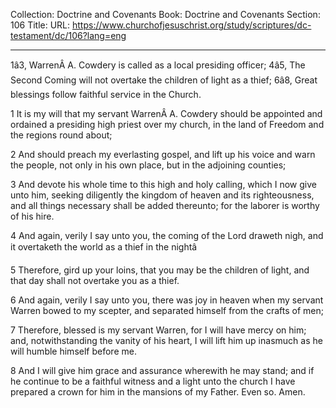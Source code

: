 Collection: Doctrine and Covenants
Book: Doctrine and Covenants
Section: 106
Title: 
URL: https://www.churchofjesuschrist.org/study/scriptures/dc-testament/dc/106?lang=eng

---

1â3, WarrenÂ A. Cowdery is called as a local presiding officer; 4â5, The Second Coming will not overtake the children of light as a thief; 6â8, Great blessings follow faithful service in the Church.

1 It is my will that my servant WarrenÂ A. Cowdery should be appointed and ordained a presiding high priest over my church, in the land of Freedom and the regions round about;

2 And should preach my everlasting gospel, and lift up his voice and warn the people, not only in his own place, but in the adjoining counties;

3 And devote his whole time to this high and holy calling, which I now give unto him, seeking diligently the kingdom of heaven and its righteousness, and all things necessary shall be added thereunto; for the laborer is worthy of his hire.

4 And again, verily I say unto you, the coming of the Lord draweth nigh, and it overtaketh the world as a thief in the nightâ

5 Therefore, gird up your loins, that you may be the children of light, and that day shall not overtake you as a thief.

6 And again, verily I say unto you, there was joy in heaven when my servant Warren bowed to my scepter, and separated himself from the crafts of men;

7 Therefore, blessed is my servant Warren, for I will have mercy on him; and, notwithstanding the vanity of his heart, I will lift him up inasmuch as he will humble himself before me.

8 And I will give him grace and assurance wherewith he may stand; and if he continue to be a faithful witness and a light unto the church I have prepared a crown for him in the mansions of my Father. Even so. Amen.
